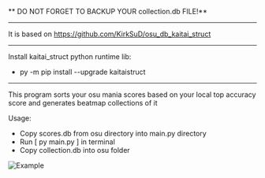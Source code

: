 ** DO NOT FORGET TO BACKUP YOUR collection.db FILE!**
____
It is based on https://github.com/KirkSuD/osu_db_kaitai_struct
____
Install kaitai_struct python runtime lib: 
  * py -m pip install --upgrade kaitaistruct
____

This program sorts your osu mania scores based on your local top accuracy score and generates beatmap collections of it

Usage:
  * Copy scores.db from osu directory into main.py directory
  * Run [ py main.py ] in terminal
  * Copy collection.db into osu folder

![Example](https://sun4-21.userapi.com/impg/WwD3qiBm_qGnQW_OHi_ZrDZqur4UO_KHm_ZEQw/uLujhdA1b9Y.jpg?size=1366x768&quality=96&sign=e27bef781a5e4a0616dcde1e192baf96&type=album)
